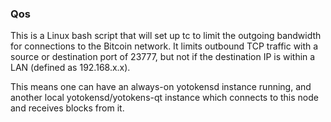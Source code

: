 ### Qos ###

This is a Linux bash script that will set up tc to limit the outgoing bandwidth for connections to the Bitcoin network. It limits outbound TCP traffic with a source or destination port of 23777, but not if the destination IP is within a LAN (defined as 192.168.x.x).

This means one can have an always-on yotokensd instance running, and another local yotokensd/yotokens-qt instance which connects to this node and receives blocks from it.
